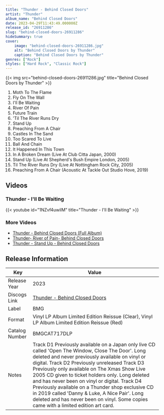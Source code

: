 ```yaml
---
title: "Thunder - Behind Closed Doors"
artist: "Thunder"
album_name: "Behind Closed Doors"
date: 2023-04-29T11:43:49.000000Z
release_id: "26911286"
slug: "behind-closed-doors-26911286"
hideSummary: true
cover:
    image: "behind-closed-doors-26911286.jpg"
    alt: "Behind Closed Doors by Thunder"
    caption: "Behind Closed Doors by Thunder"
genres: ["Rock"]
styles: ["Hard Rock", "Classic Rock"]
---
```


{{< img src="behind-closed-doors-26911286.jpg" title="Behind Closed Doors by Thunder" >}}

<!-- section break -->

1. Moth To The Flame
2. Fly On The Wall
3. I'll Be Waiting
4. River Of Pain
5. Future Train
6. 'Til The River Runs Dry
7. Stand Up
8. Preaching From A Chair
9. Castles In The Sand
10. Too Scared To Live
11. Ball And Chain
12. It Happened In This Town
13. In A Broken Dream (Live At Club Citta Japan, 2000)
14. Stand Up (Live At Shepherd's Bush Empire London, 2005)
15. Til The River Runs Dry (Live At Nottingham Rock City, 2005)
16. Preaching From A Chair (Acoustic At Tackle Out Studio Hove, 2019)

<!-- section break -->




## Videos
### Thunder - I'll Be Waiting
{{< youtube id="1NZvf4uwilM" title="Thunder - I'll Be Waiting" >}}<br>

### More Videos

- [Thunder - Behind Closed Doors (Full Album)](https://www.youtube.com/watch?v=J_aEafaZk6A)
- [Thunder- River of Pain- Behind Closed Doors](https://www.youtube.com/watch?v=ohjIl6m5kVY)
- [Thunder - Stand Up - Behind Closed Doors](https://www.youtube.com/watch?v=oDYLrW5sncI)


## Release Information
|  Key           | Value                                                |
| ---------------| ---------------------------------------------------- |
| Release Year   | 2023                                   |
| Discogs Link   | [Thunder - Behind Closed Doors](https://www.discogs.com/release/26911286-Thunder-Behind-Closed-Doors) |
| Label          | BMG |
| Format         | Vinyl LP Album Limited Edition Reissue (Clear), Vinyl LP Album Limited Edition Reissue (Red) |
| Catalog Number | BMGCAT717DLP |
| Notes | Track D1 Previously available on a Japan only live CD called 'Open The Window, Close The Door'. Long deleted and never previously available on vinyl or digital. Track D2 Previously unreleased Track D3 Previously only available on The Xmas Show Live 2005 CD given to ticket holders only. Long deleted and has never been on vinyl or digital. Track D4 Previously available on a Thunder shop exclusive CD in 2019 called 'Danny & Luke, A Nice Pair'. Long deleted and has never been on vinyl.  Some copies came with a limited edition art card. |